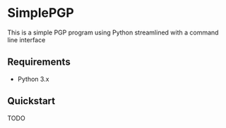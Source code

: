 # SimplePGP
This is a simple PGP program using Python streamlined with a command line interface

## Requirements
- Python 3.x

## Quickstart

TODO
